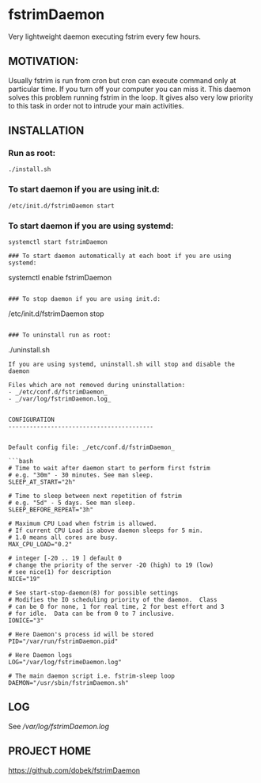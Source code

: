 fstrimDaemon
===========

Very lightweight daemon executing fstrim every few hours.


MOTIVATION:
-----------------------------------------

Usually fstrim is run from cron but cron can execute command only at particular time. If you turn off your computer you can miss it. This daemon solves this problem running fstrim in the loop. It gives also very low priority to this task in order not to intrude your main activities.


INSTALLATION
-----------------------------------------

### Run as root:
```
./install.sh
```

### To start daemon if you are using init.d:
```
/etc/init.d/fstrimDaemon start
```

### To start daemon if you are using systemd:
```
systemctl start fstrimDaemon

### To start daemon automatically at each boot if you are using systemd:
```
systemctl enable fstrimDaemon
```

### To stop daemon if you are using init.d:
```
/etc/init.d/fstrimDaemon stop
```

### To uninstall run as root:
```
./uninstall.sh
```
If you are using systemd, uninstall.sh will stop and disable the daemon

Files which are not removed during uninstallation:
- _/etc/conf.d/fstrimDaemon_
- _/var/log/fstrimDaemon.log_


CONFIGURATION
-----------------------------------------


Default config file: _/etc/conf.d/fstrimDaemon_

```bash
# Time to wait after daemon start to perform first fstrim
# e.g. "30m" - 30 minutes. See man sleep.
SLEEP_AT_START="2h"

# Time to sleep between next repetition of fstrim
# e.g. "5d" - 5 days. See man sleep.
SLEEP_BEFORE_REPEAT="3h"

# Maximum CPU Load when fstrim is allowed.
# If current CPU Load is above daemon sleeps for 5 min.
# 1.0 means all cores are busy.
MAX_CPU_LOAD="0.2"

# integer [-20 .. 19 ] default 0
# change the priority of the server -20 (high) to 19 (low)
# see nice(1) for description
NICE="19"

# See start-stop-daemon(8) for possible settings
# Modifies the IO scheduling priority of the daemon.  Class
# can be 0 for none, 1 for real time, 2 for best effort and 3
# for idle.  Data can be from 0 to 7 inclusive.
IONICE="3"

# Here Daemon's process id will be stored
PID="/var/run/fstrimDaemon.pid"

# Here Daemon logs
LOG="/var/log/fstrimeDaemon.log"

# The main daemon script i.e. fstrim-sleep loop
DAEMON="/usr/sbin/fstrimDaemon.sh"
```

LOG
-----------------------------------------

See _/var/log/fstrimDaemon.log_


PROJECT HOME
-----------------------------------------

https://github.com/dobek/fstrimDaemon
